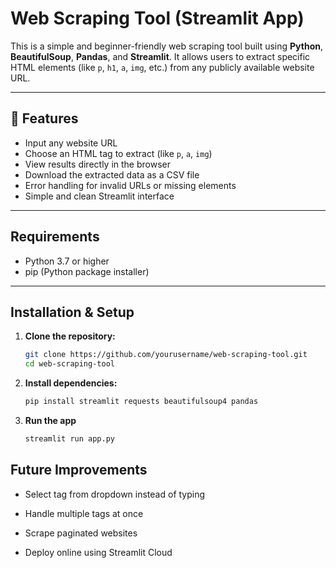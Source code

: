 # Web Scraping Tool (Streamlit App)

This is a simple and beginner-friendly web scraping tool built using **Python**, **BeautifulSoup**, **Pandas**, and **Streamlit**. It allows users to extract specific HTML elements (like `p`, `h1`, `a`, `img`, etc.) from any publicly available website URL.

---

## 🔧 Features

- Input any website URL
- Choose an HTML tag to extract (like `p`, `a`, `img`)
- View results directly in the browser
- Download the extracted data as a CSV file
- Error handling for invalid URLs or missing elements
- Simple and clean Streamlit interface

---

## Requirements

- Python 3.7 or higher
- pip (Python package installer)

---

## Installation & Setup

1. **Clone the repository:**

   ```bash
   git clone https://github.com/yourusername/web-scraping-tool.git
   cd web-scraping-tool
   ```
2. **Install dependencies:**
   ```bash
   pip install streamlit requests beautifulsoup4 pandas
   ```
3. **Run the app**
   ```bash
   streamlit run app.py
   ```

  ## Future Improvements
  - Select tag from dropdown instead of typing

  - Handle multiple tags at once

  - Scrape paginated websites

  - Deploy online using Streamlit Cloud
